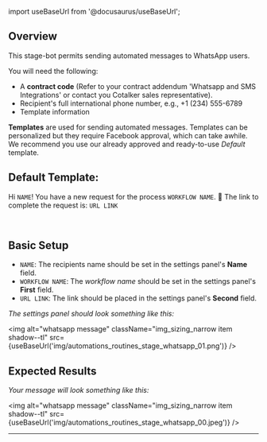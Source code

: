 import useBaseUrl from '@docusaurus/useBaseUrl';

## Overview

This stage-bot permits sending automated messages to WhatsApp users.

You will need the following:
- A **contract code** (Refer to your contract addendum 'Whatsapp and SMS Integrations' or contact you Cotalker sales representative).
- Recipient's full international phone number, e.g., +1 (234) 555-6789
- Template information

**Templates** are used for sending automated messages. Templates can be personalized but they require Facebook approval, which can take awhile. We recommend you use our already approved and ready-to-use _Default_ template.

## Default Template:

<div className="alert alert--secondary">

Hi `NAME`! You have a new request for the process `WORKFLOW NAME`. 
📝 The link to complete the request is: `URL LINK`

</div>
<br/>

## Basic Setup

- `NAME`: The recipients name should be set in the settings panel's **Name** field.
- `WORKFLOW NAME`: The _workflow name_ should be set in the settings panel's **First** field.
- `URL LINK`: The link should be placed in the settings panel's **Second** field.

_The settings panel should look something like this:_

<img alt="whatsapp message" className="img_sizing_narrow item shadow--tl" src={useBaseUrl('img/automations_routines_stage_whatsapp_01.png')} />
<br/>

## Expected Results

_Your message will look something like this:_

<img alt="whatsapp message" className="img_sizing_narrow item shadow--tl" src={useBaseUrl('img/automations_routines_stage_whatsapp_00.jpeg')} />
<br/>

-----



